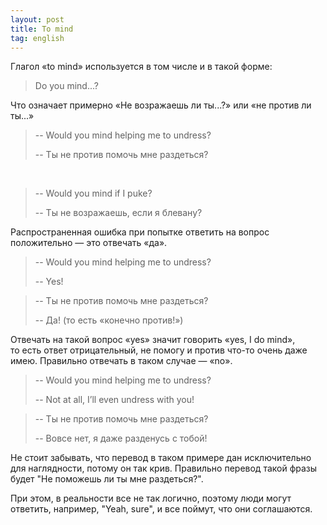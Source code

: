 ```yaml
---
layout: post
title: To mind
tag: english
---
```

Глагол «to mind» используется в том числе и в такой форме:

> Do you mind...?

Что означает примерно «Не возражаешь ли ты...?» или «не против ли ты...»

> -- Would you mind helping me to undress?
>
> -- Ты не против помочь мне раздеться?

&nbsp;

> -- Would you mind if I puke?
>
> -- Ты не возражаешь, если я блевану?

Распространенная ошибка при попытке ответить на вопрос положительно — это отвечать «да».

> -- Would you mind helping me to undress?
>
> -- Yes!

> -- Ты не против помочь мне раздеться?
>
> -- Да! (то есть «конечно против!»)

Отвечать на такой вопрос «yes» значит говорить «yes, I do mind», то есть ответ отрицательный, не помогу и против что-то очень даже имею. Правильно отвечать в таком случае — «no».

> -- Would you mind helping me to undress?
>
> -- Not at all, I’ll even undress with you!

> -- Ты не против помочь мне раздеться?
>
> -- Вовсе нет, я даже разденусь с тобой!

Не стоит забывать, что перевод в таком примере дан исключительно для наглядности, потому он так крив. Правильно перевод такой фразы будет "Не поможешь ли ты мне раздеться?".

При этом, в реальности все не так логично, поэтому люди могут ответить, например, "Yeah, sure", и все поймут, что они соглашаются.
